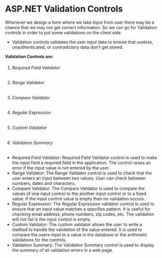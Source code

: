 # ASP.NET Validation Controls

Whenever we design a form where we take input from user there may be a chance that we may not get correct information. So we can go for Validation controls in order to put some validations on the client side.

- Validation controls validates the user input data to ensure that useless, unauthenticated, or contradictory data don't get stored.

  

**Validation Controls are:**

1. ######  Required Field Validator

2. ###### Range Validator

3. ###### Compare Validator

4. ###### Regular Expression

5. ###### Custom Validator

6. ###### Validation Summary <br>


-  Required Field Validator: Required Field Validator control is used to make the input field a required field in the application. The control raises an error if the input value is not entered by the user.
- Range Validator: The Range Validator control is used to check that the user enters an input between two values. User can check between numbers, dates and characters.
- Compare Validator: The Compare Validator is used to compare the values of one input control to the another input control or to a fixed value. If the input control value is empty then no validation occurs.
- Regular Expression: The Regular Expression validator control is used to ensure that an input value matches a specifies pattern. It is useful for checking email address, phone numbers, zip codes, etc. The validation will not fail is the input control is empty.
- Custom Validator: The custom validator allows the user to write a method to handle the validation of the value entered. It is used to compare the users input to a value in the database or the arithmetic validations for the controls.
- Validation Summary: The Validation Summary control is used to display the summary of all validation errors in a web page. 

